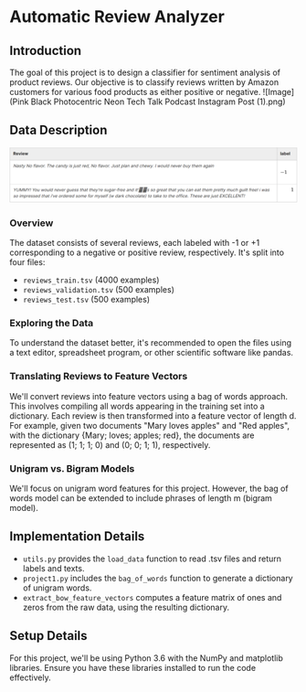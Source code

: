# Automatic Review Analyzer

## Introduction
The goal of this project is to design a classifier for sentiment analysis of product reviews. Our objective is to classify reviews written by Amazon customers for various food products as either positive or negative.
![Image](Pink Black Photocentric Neon Tech Talk Podcast Instagram Post (1).png)

## Data Description
![Alt Text](sentimentanalysistabledatasetexample.PNG)
### Overview
The dataset consists of several reviews, each labeled with -1 or +1 corresponding to a negative or positive review, respectively. It's split into four files:

- `reviews_train.tsv` (4000 examples)
- `reviews_validation.tsv` (500 examples)
- `reviews_test.tsv` (500 examples)

### Exploring the Data
To understand the dataset better, it's recommended to open the files using a text editor, spreadsheet program, or other scientific software like pandas.

### Translating Reviews to Feature Vectors
We'll convert reviews into feature vectors using a bag of words approach. This involves compiling all words appearing in the training set into a dictionary. Each review is then transformed into a feature vector of length d. For example, given two documents "Mary loves apples" and "Red apples", with the dictionary {Mary; loves; apples; red}, the documents are represented as (1; 1; 1; 0) and (0; 0; 1; 1), respectively.

### Unigram vs. Bigram Models
We'll focus on unigram word features for this project. However, the bag of words model can be extended to include phrases of length m (bigram model).

## Implementation Details
- `utils.py` provides the `load_data` function to read .tsv files and return labels and texts.
- `project1.py` includes the `bag_of_words` function to generate a dictionary of unigram words.
- `extract_bow_feature_vectors` computes a feature matrix of ones and zeros from the raw data, using the resulting dictionary.

## Setup Details
For this project, we'll be using Python 3.6 with the NumPy and matplotlib libraries. Ensure you have these libraries installed to run the code effectively.

